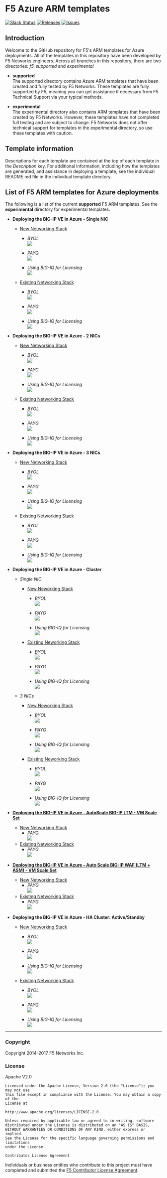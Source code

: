# F5 Azure ARM templates
[![Slack Status](https://f5cloudsolutions.herokuapp.com/badge.svg)](https://f5cloudsolutions.herokuapp.com)
[![Releases](https://img.shields.io/github/release/f5networks/F5-KC-DEMO.svg)](https://github.com/f5networks/F5-KC-DEMO/releases)
[![Issues](https://img.shields.io/github/issues/f5networks/F5-KC-DEMO.svg)](https://github.com/f5networks/F5-KC-DEMO/issues)

## Introduction

Welcome to the GitHub repository for F5's ARM templates for Azure deployments.  All of the templates in this repository have been developed by F5 Networks engineers. Across all branches in this repository, there are two directories: *f5_supported* and *experimental*

  - **supported**<br>
  The supported directory contains Azure ARM templates that have been created and fully tested by F5 Networks. These templates are fully supported by F5, meaning you can get assistance if necessary from F5 Technical Support via your typical methods.

  - **experimental**<br>
  The experimental directory also contains ARM templates that have been created by F5 Networks. However, these templates have not completed full testing and are subject to change. F5 Networks does not offer technical support for templates in the experimental directory, so use these templates with caution.

## Template information
Descriptions for each template are contained at the top of each template in the *Description* key.
For additional information, including how the templates are generated, and assistance in deploying a template, see the individual README.md file in the individual template directory.


## List of F5 ARM templates for Azure deployments
The following is a list of the current **supported** F5 ARM templates. See the **experimental** directory for experimental templates.

-  **Deploying the BIG-IP VE in Azure - Single NIC**
    - [New Networking Stack](https://github.com/ouri93/F5-KC-DEMO/tree/master/supported/standalone/1nic/new_stack)
      - *BYOL* <br><a href="https://portal.azure.com/#create/Microsoft.Template/uri/https%3A%2F%2Fraw.githubusercontent.com%2Fouri93%2FF5-KC-DEMO%2Fv3.3.2.0%2Fsupported%2Fstandalone%2F1nic%2Fnew_stack%2FBYOL%2Fazuredeploy.json">
    <img src="http://azuredeploy.net/deploybutton.png"/></a><br>

      - *PAYG* <br><a href="https://portal.azure.com/#create/Microsoft.Template/uri/https%3A%2F%2Fraw.githubusercontent.com%2Fouri93%2FF5-KC-DEMO%2Fv3.3.2.0%2Fsupported%2Fstandalone%2F1nic%2Fnew_stack%2FPAYG%2Fazuredeploy.json">
    <img src="http://azuredeploy.net/deploybutton.png"/></a>

      - *Using BIG-IQ for Licensing* <br><a href="https://portal.azure.com/#create/Microsoft.Template/uri/https%3A%2F%2Fraw.githubusercontent.com%2Fouri93%2FF5-KC-DEMO%2Fv3.3.2.0%2Fsupported%2Fstandalone%2F1nic%2Fnew_stack%2FBIGIQ%2Fazuredeploy.json">
    <img src="http://azuredeploy.net/deploybutton.png"/></a>

    - [Existing Networking Stack](https://github.com/ouri93/F5-KC-DEMO/tree/master/supported/standalone/1nic/existing_stack)
      - *BYOL* <br><a href="https://portal.azure.com/#create/Microsoft.Template/uri/https%3A%2F%2Fraw.githubusercontent.com%2Fouri93%2FF5-KC-DEMO%2Fv3.3.2.0%2Fsupported%2Fstandalone%2F1nic%2Fexisting_stack%2FBYOL%2Fazuredeploy.json">
    <img src="http://azuredeploy.net/deploybutton.png"/></a><br>

      - *PAYG* <br><a href="https://portal.azure.com/#create/Microsoft.Template/uri/https%3A%2F%2Fraw.githubusercontent.com%2Fouri93%2FF5-KC-DEMO%2Fv3.3.2.0%2Fsupported%2Fstandalone%2F1nic%2Fexisting_stack%2FPAYG%2Fazuredeploy.json">
    <img src="http://azuredeploy.net/deploybutton.png"/></a>

      - *Using BIG-IQ for Licensing* <br><a href="https://portal.azure.com/#create/Microsoft.Template/uri/https%3A%2F%2Fraw.githubusercontent.com%2Fouri93%2FF5-KC-DEMO%2Fv3.3.2.0%2Fsupported%2Fstandalone%2F1nic%2Fexisting_stack%2FBIGIQ%2Fazuredeploy.json">
    <img src="http://azuredeploy.net/deploybutton.png"/></a>



-  **Deploying the BIG-IP VE in Azure - 2 NICs**
    - [New Networking Stack](https://github.com/ouri93/F5-KC-DEMO/tree/master/supported/standalone/2nic/new_stack)
      - *BYOL* <br><a href="https://portal.azure.com/#create/Microsoft.Template/uri/https%3A%2F%2Fraw.githubusercontent.com%2Fouri93%2FF5-KC-DEMO%2Fv3.3.2.0%2Fsupported%2Fstandalone%2F2nic%2Fnew_stack%2FBYOL%2Fazuredeploy.json">
    <img src="http://azuredeploy.net/deploybutton.png"/></a><br>

      - *PAYG* <br><a href="https://portal.azure.com/#create/Microsoft.Template/uri/https%3A%2F%2Fraw.githubusercontent.com%2Fouri93%2FF5-KC-DEMO%2Fv3.3.2.0%2Fsupported%2Fstandalone%2F2nic%2Fnew_stack%2FPAYG%2Fazuredeploy.json">
    <img src="http://azuredeploy.net/deploybutton.png"/></a>

      - *Using BIG-IQ for Licensing* <br><a href="https://portal.azure.com/#create/Microsoft.Template/uri/https%3A%2F%2Fraw.githubusercontent.com%2Fouri93%2FF5-KC-DEMO%2Fv3.3.2.0%2Fsupported%2Fstandalone%2F2nic%2Fnew_stack%2FBIGIQ%2Fazuredeploy.json">
    <img src="http://azuredeploy.net/deploybutton.png"/></a>

    - [Existing Networking Stack](https://github.com/ouri93/F5-KC-DEMO/tree/master/supported/standalone/2nic/existing_stack)
      - *BYOL* <br><a href="https://portal.azure.com/#create/Microsoft.Template/uri/https%3A%2F%2Fraw.githubusercontent.com%2Fouri93%2FF5-KC-DEMO%2Fv3.3.2.0%2Fsupported%2Fstandalone%2F2nic%2Fexisting_stack%2FBYOL%2Fazuredeploy.json">
    <img src="http://azuredeploy.net/deploybutton.png"/></a><br>

      - *PAYG* <br><a href="https://portal.azure.com/#create/Microsoft.Template/uri/https%3A%2F%2Fraw.githubusercontent.com%2Fouri93%2FF5-KC-DEMO%2Fv3.3.2.0%2Fsupported%2Fstandalone%2F2nic%2Fexisting_stack%2FPAYG%2Fazuredeploy.json">
    <img src="http://azuredeploy.net/deploybutton.png"/></a>

      - *Using BIG-IQ for Licensing* <br><a href="https://portal.azure.com/#create/Microsoft.Template/uri/https%3A%2F%2Fraw.githubusercontent.com%2Fouri93%2FF5-KC-DEMO%2Fv3.3.2.0%2Fsupported%2Fstandalone%2F2nic%2Fexisting_stack%2FBIGIQ%2Fazuredeploy.json">
    <img src="http://azuredeploy.net/deploybutton.png"/></a>


- **Deploying the BIG-IP VE in Azure - 3 NICs**
    - [New Networking Stack](https://github.com/ouri93/F5-KC-DEMO/tree/master/supported/standalone/3nic/new_stack)
      - *BYOL* <br><a href="https://portal.azure.com/#create/Microsoft.Template/uri/https%3A%2F%2Fraw.githubusercontent.com%2Fouri93%2FF5-KC-DEMO%2Fv3.3.2.0%2Fsupported%2Fstandalone%2F3nic%2Fnew_stack%2FBYOL%2Fazuredeploy.json">
    <img src="http://azuredeploy.net/deploybutton.png"/></a><br>

      - *PAYG* <br><a href="https://portal.azure.com/#create/Microsoft.Template/uri/https%3A%2F%2Fraw.githubusercontent.com%2Fouri93%2FF5-KC-DEMO%2Fv3.3.2.0%2Fsupported%2Fstandalone%2F3nic%2Fnew_stack%2FPAYG%2Fazuredeploy.json">
    <img src="http://azuredeploy.net/deploybutton.png"/></a>

      - *Using BIG-IQ for Licensing* <br><a href="https://portal.azure.com/#create/Microsoft.Template/uri/https%3A%2F%2Fraw.githubusercontent.com%2Fouri93%2FF5-KC-DEMO%2Fv3.3.2.0%2Fsupported%2Fstandalone%2F3nic%2Fnew_stack%2FBIGIQ%2Fazuredeploy.json">
    <img src="http://azuredeploy.net/deploybutton.png"/></a>

    - [Existing Networking Stack](https://github.com/ouri93/F5-KC-DEMO/tree/master/supported/standalone/3nic/existing_stack)
      - *BYOL* <br><a href="https://portal.azure.com/#create/Microsoft.Template/uri/https%3A%2F%2Fraw.githubusercontent.com%2Fouri93%2FF5-KC-DEMO%2Fv3.3.2.0%2Fsupported%2Fstandalone%2F3nic%2Fexisting_stack%2FBYOL%2Fazuredeploy.json">
    <img src="http://azuredeploy.net/deploybutton.png"/></a><br>

      - *PAYG* <br><a href="https://portal.azure.com/#create/Microsoft.Template/uri/https%3A%2F%2Fraw.githubusercontent.com%2Fouri93%2FF5-KC-DEMO%2Fv3.3.2.0%2Fsupported%2Fstandalone%2F3nic%2Fexisting_stack%2FPAYG%2Fazuredeploy.json">
    <img src="http://azuredeploy.net/deploybutton.png"/></a>

      - *Using BIG-IQ for Licensing* <br><a href="https://portal.azure.com/#create/Microsoft.Template/uri/https%3A%2F%2Fraw.githubusercontent.com%2Fouri93%2FF5-KC-DEMO%2Fv3.3.2.0%2Fsupported%2Fstandalone%2F3nic%2Fexisting_stack%2FBIGIQ%2Fazuredeploy.json">
    <img src="http://azuredeploy.net/deploybutton.png"/></a>


- **Deploying the BIG-IP VE in Azure - Cluster**
    - *Single NIC*
      - [New Neworking Stack](https://github.com/ouri93/F5-KC-DEMO/tree/master/supported/cluster/1nic/new_stack)
          - *BYOL* <br> <a href="https://portal.azure.com/#create/Microsoft.Template/uri/https%3A%2F%2Fraw.githubusercontent.com%2Fouri93%2FF5-KC-DEMO%2Fv3.3.2.0%2Fsupported%2Fcluster%2F1nic%2FBYOL%2Fazuredeploy.json">  <img src="http://azuredeploy.net/deploybutton.png"/></a>

          - *PAYG* <br> <a href="https://portal.azure.com/#create/Microsoft.Template/uri/https%3A%2F%2Fraw.githubusercontent.com%2Fouri93%2FF5-KC-DEMO%2Fv3.3.2.0%2Fsupported%2Fcluster%2F1nic%2FPAYG%2Fazuredeploy.json">  <img src="http://azuredeploy.net/deploybutton.png"/></a>

          - *Using BIG-IQ for Licensing* <br><a href="https://portal.azure.com/#create/Microsoft.Template/uri/https%3A%2F%2Fraw.githubusercontent.com%2Fouri93%2FF5-KC-DEMO%2Fv3.3.2.0%2Fsupported%2Fcluster%2F1nic%2Fnew_stack%2FBIGIQ%2Fazuredeploy.json"> <img src="http://azuredeploy.net/deploybutton.png"/></a>

      - [Existing Neworking Stack](https://github.com/ouri93/F5-KC-DEMO/tree/master/supported/cluster/1nic/existing_stack)
          - *BYOL* <br> <a href="https://portal.azure.com/#create/Microsoft.Template/uri/https%3A%2F%2Fraw.githubusercontent.com%2Fouri93%2FF5-KC-DEMO%2Fv3.3.2.0%2Fsupported%2Fcluster%2F1nic%2Fexisting_stack%2FBYOL%2Fazuredeploy.json">  <img src="http://azuredeploy.net/deploybutton.png"/></a>

          - *PAYG* <br> <a href="https://portal.azure.com/#create/Microsoft.Template/uri/https%3A%2F%2Fraw.githubusercontent.com%2Fouri93%2FF5-KC-DEMO%2Fv3.3.2.0%2Fsupported%2Fcluster%2F1nic%2Fexisting_stack%2FPAYG%2Fazuredeploy.json">  <img src="http://azuredeploy.net/deploybutton.png"/></a>

          - *Using BIG-IQ for Licensing* <br><a href="https://portal.azure.com/#create/Microsoft.Template/uri/https%3A%2F%2Fraw.githubusercontent.com%2Fouri93%2FF5-KC-DEMO%2Fv3.3.2.0%2Fsupported%2Fcluster%2F1nic%2Fexisting_stack%2FBIGIQ%2Fazuredeploy.json"> <img src="http://azuredeploy.net/deploybutton.png"/></a>

    - *3 NICs*
      - [New Neworking Stack](https://github.com/ouri93/F5-KC-DEMO/tree/master/supported/cluster/1nic/new_stack)
          - *BYOL* <br> <a href="https://portal.azure.com/#create/Microsoft.Template/uri/https%3A%2F%2Fraw.githubusercontent.com%2Fouri93%2FF5-KC-DEMO%2Fv3.3.2.0%2Fsupported%2Fcluster%2F3nic%2Fnew_stack%2FBYOL%2Fazuredeploy.json">  <img src="http://azuredeploy.net/deploybutton.png"/></a>

          - *PAYG* <br> <a href="https://portal.azure.com/#create/Microsoft.Template/uri/https%3A%2F%2Fraw.githubusercontent.com%2Fouri93%2FF5-KC-DEMO%2Fv3.3.2.0%2Fsupported%2Fcluster%2F3nic%2Fnew_stack%2FPAYG%2Fazuredeploy.json">  <img src="http://azuredeploy.net/deploybutton.png"/></a>

          - *Using BIG-IQ for Licensing* <br><a href="https://portal.azure.com/#create/Microsoft.Template/uri/https%3A%2F%2Fraw.githubusercontent.com%2Fouri93%2FF5-KC-DEMO%2Fv3.3.2.0%2Fsupported%2Fcluster%2F3nic%2Fnew_stack%2FBIGIQ%2Fazuredeploy.json"> <img src="http://azuredeploy.net/deploybutton.png"/></a>

      - [Existing Neworking Stack](https://github.com/ouri93/F5-KC-DEMO/tree/master/supported/cluster/1nic/existing_stack)
          - *BYOL* <br> <a href="https://portal.azure.com/#create/Microsoft.Template/uri/https%3A%2F%2Fraw.githubusercontent.com%2Fouri93%2FF5-KC-DEMO%2Fv3.3.2.0%2Fsupported%2Fcluster%2F3nic%2Fexisting_stack%2FBYOL%2Fazuredeploy.json">  <img src="http://azuredeploy.net/deploybutton.png"/></a>

          - *PAYG* <br> <a href="https://portal.azure.com/#create/Microsoft.Template/uri/https%3A%2F%2Fraw.githubusercontent.com%2Fouri93%2FF5-KC-DEMO%2Fv3.3.2.0%2Fsupported%2Fcluster%2F3nic%2Fexisting_stack%2FPAYG%2Fazuredeploy.json">  <img src="http://azuredeploy.net/deploybutton.png"/></a>

          - *Using BIG-IQ for Licensing* <br><a href="https://portal.azure.com/#create/Microsoft.Template/uri/https%3A%2F%2Fraw.githubusercontent.com%2Fouri93%2FF5-KC-DEMO%2Fv3.3.2.0%2Fsupported%2Fcluster%2F3nic%2Fexisting_stack%2FBIGIQ%2Fazuredeploy.json"> <img src="http://azuredeploy.net/deploybutton.png"/></a>


- **[Deploying the BIG-IP VE in Azure - AutoScale BIG-IP LTM - VM Scale Set](https://github.com/ouri93/F5-KC-DEMO/tree/master/supported/solutions/autoscale/ltm)**
    - [New Networking Stack](https://github.com/ouri93/F5-KC-DEMO/tree/master/supported/solutions/autoscale/ltm/new_stack)
        - *PAYG* <br> <a href="https://portal.azure.com/#create/Microsoft.Template/uri/https%3A%2F%2Fraw.githubusercontent.com%2Fouri93%2FF5-KC-DEMO%2Fv3.3.2.0%2Fsupported%2Fsolutions%2Fautoscale%2Fltm%2Fnew_stack%2Fazuredeploy.json">  <img src="http://azuredeploy.net/deploybutton.png"/></a>
    - [Existing Networking Stack](https://github.com/ouri93/F5-KC-DEMO/tree/master/supported/solutions/autoscale/ltm/existing_stack)
        - *PAYG* <br> <a href="https://portal.azure.com/#create/Microsoft.Template/uri/https%3A%2F%2Fraw.githubusercontent.com%2Fouri93%2FF5-KC-DEMO%2Fv3.3.2.0%2Fsupported%2Fsolutions%2Fautoscale%2Fltm%2Fexisting_stack%2Fazuredeploy.json">  <img src="http://azuredeploy.net/deploybutton.png"/></a>

- **[Deploying the BIG-IP VE in Azure - Auto Scale BIG-IP WAF (LTM + ASM) - VM Scale Set](https://github.com/ouri93/F5-KC-DEMO/tree/master/supported/solutions/autoscale/waf)**
    - [New Networking Stack](https://github.com/ouri93/F5-KC-DEMO/tree/master/supported/solutions/autoscale/waf/new_stack)
        - *PAYG* <br> <a href="https://portal.azure.com/#create/Microsoft.Template/uri/https%3A%2F%2Fraw.githubusercontent.com%2Fouri93%2FF5-KC-DEMO%2Fv3.3.2.0%2Fsupported%2Fsolutions%2Fautoscale%2Fwaf%2Fnew_stack%2Fazuredeploy.json">  <img src="http://azuredeploy.net/deploybutton.png"/></a>
    - [Existing Networking Stack](https://github.com/ouri93/F5-KC-DEMO/tree/master/supported/solutions/autoscale/waf/existing_stack)
        - *PAYG* <br> <a href="https://portal.azure.com/#create/Microsoft.Template/uri/https%3A%2F%2Fraw.githubusercontent.com%2Fouri93%2FF5-KC-DEMO%2Fv3.3.2.0%2Fsupported%2Fsolutions%2Fautoscale%2Fwaf%2Fexisting_stack%2Fazuredeploy.json">  <img src="http://azuredeploy.net/deploybutton.png"/></a>


- **Deploying the BIG-IP VE in Azure - HA Cluster: Active/Standby**
  - [New Networking Stack](https://github.com/ouri93/F5-KC-DEMO/tree/master/supported/ha-avset/new_stack)
      - *BYOL* <br><a href="https://portal.azure.com/#create/Microsoft.Template/uri/https%3A%2F%2Fraw.githubusercontent.com%2Fouri93%2FF5-KC-DEMO%2Fv3.3.2.0%2Fsupported%2Fha-avset%2Fnew_stack%2FBYOL%2Fazuredeploy.json">   <img src="http://azuredeploy.net/deploybutton.png"/></a><br>

      - *PAYG* <br><a href="https://portal.azure.com/#create/Microsoft.Template/uri/https%3A%2F%2Fraw.githubusercontent.com%2Fouri93%2FF5-KC-DEMO%2Fv3.3.2.0%2Fsupported%2Fha-avset%2Fnew_stack%2FPAYG%2Fazuredeploy.json">  <img src="http://azuredeploy.net/deploybutton.png"/></a>

      - *Using BIG-IQ for Licensing* <br><a href="https://portal.azure.com/#create/Microsoft.Template/uri/https%3A%2F%2Fraw.githubusercontent.com%2Fouri93%2FF5-KC-DEMO%2Fv3.3.2.0%2Fsupported%2Fha-avset%2Fnew_stack%2FBIGIQ%2Fazuredeploy.json">  <img src="http://azuredeploy.net/deploybutton.png"/></a>

  - [Existing Networking Stack](https://github.com/ouri93/F5-KC-DEMO/tree/master/supported/ha-avset/existing_stack)
      - *BYOL* <br><a href="https://portal.azure.com/#create/Microsoft.Template/uri/https%3A%2F%2Fraw.githubusercontent.com%2Fouri93%2FF5-KC-DEMO%2Fv3.3.2.0%2Fsupported%2Fha-avset%2Fexisting_stack%2FBYOL%2Fazuredeploy.json">  <img src="http://azuredeploy.net/deploybutton.png"/></a><br>

      - *PAYG* <br><a href="https://portal.azure.com/#create/Microsoft.Template/uri/https%3A%2F%2Fraw.githubusercontent.com%2Fouri93%2FF5-KC-DEMO%2Fv3.3.2.0%2Fsupported%2Fha-avset%2Fexisting_stack%2FPAYG%2Fazuredeploy.json">  <img src="http://azuredeploy.net/deploybutton.png"/></a>

      - *Using BIG-IQ for Licensing* <br><a href="https://portal.azure.com/#create/Microsoft.Template/uri/https%3A%2F%2Fraw.githubusercontent.com%2Fouri93%2FF5-KC-DEMO%2Fv3.3.2.0%2Fsupported%2Fha-avset%2Fexisting_stack%2FBIGIQ%2Fazuredeploy.json">  <img src="http://azuredeploy.net/deploybutton.png"/></a>



---

### Copyright

Copyright 2014-2017 F5 Networks Inc.


### License


Apache V2.0
~~~~~~~~~~~
Licensed under the Apache License, Version 2.0 (the "License"); you may not use
this file except in compliance with the License. You may obtain a copy of the
License at

http://www.apache.org/licenses/LICENSE-2.0

Unless required by applicable law or agreed to in writing, software
distributed under the License is distributed on an "AS IS" BASIS,
WITHOUT WARRANTIES OR CONDITIONS OF ANY KIND, either express or implied.
See the License for the specific language governing permissions and limitations
under the License.

Contributor License Agreement
~~~~~~~~~~~~~~~~~~~~~~~~~~~~~
Individuals or business entities who contribute to this project must have
completed and submitted the [F5 Contributor License Agreement](http://f5-openstack-docs.readthedocs.io/en/latest/cla_landing.html).
